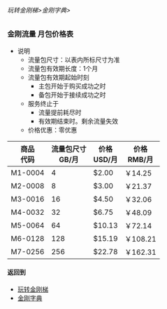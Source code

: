 ###### 玩转金刚梯>金刚字典>
### 金刚流量 月包价格表
- 说明
  - 流量包尺寸：以表内所标尺寸为准
  - 流量包有效期长度：1个月
  - 流量包有效期起始时刻
    - 主包开始于购买成功之时
    - 备包开始于接续成功之时
  - 服务终止于
    - 流量提前耗尽时
    - 有效期结束时。剩余流量失效
  - 价格优惠：零优惠

|商品<Br>代码|流量包尺寸<Br>GB/月|价格<Br>USD/月|价格<Br>RMB/月|
| ------| ---| ------|---------| 
|M1-0004|   4|  $2.00|  ￥14.25|
|M2-0008|   8|  $3.00|  ￥21.37| 
|M3-0016|  16|  $4.50|  ￥32.06| 
|M4-0032|  32|  $6.75|  ￥48.09| 
|M5-0064|  64| $10.13|  ￥72.14|
|M6-0128| 128| $15.19| ￥108.21| 
|M7-0256| 256| $22.78| ￥162.31| 


#### 返回到
- [玩转金刚梯](https://github.com/a2zitpro/web/blob/master/LadderFree/A.md)
- [金刚字典](https://github.com/a2zitpro/web/blob/master/LadderFree/kkDictionary/KKDictionary.md)




